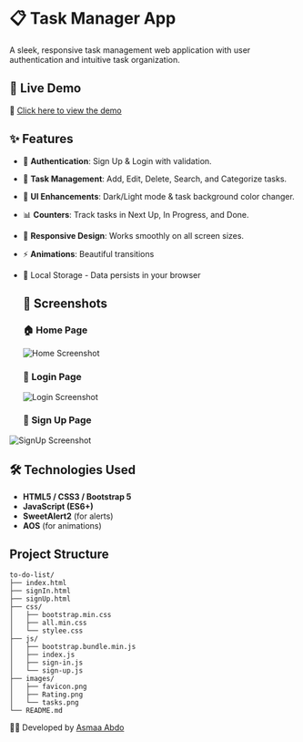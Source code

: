 # 📋 Task Manager App 
A sleek, responsive task management web application with user authentication and intuitive task organization.

## 🚀 Live Demo 
🔗 [Click here to view the demo](https://asmaa-abdo22.github.io/To-Do-App-js-/) 

## ✨ Features
- 👤 **Authentication**: Sign Up & Login with validation.  
- 📝 **Task Management**: Add, Edit, Delete, Search, and Categorize tasks.  
- 🎨 **UI Enhancements**: Dark/Light mode & task background color changer.  
- 📊 **Counters**: Track tasks in Next Up, In Progress, and Done.  
- 📱 **Responsive Design**: Works smoothly on all screen sizes.  
- ⚡ **Animations**: Beautiful transitions 
- 💾 Local Storage - Data persists in your browser

  ## 📸 Screenshots
  ### 🏠 Home Page
  ![Home Screenshot](https://github.com/user-attachments/assets/a6cb0a87-81d0-4ebe-a6cc-59ef638b8f4a)

  ### 🔑 Login Page
  ![Login Screenshot](https://github.com/user-attachments/assets/b79c6713-cd27-47a9-8743-30bb5753d33c)

  ### 📝 Sign Up Page  
![SignUp Screenshot](https://github.com/user-attachments/assets/3bab0a98-5e4d-4b74-80bf-0b08ad86f7af)  

## 🛠️ Technologies Used  
- **HTML5 / CSS3 / Bootstrap 5**  
- **JavaScript (ES6+)**  
- **SweetAlert2** (for alerts)  
- **AOS** (for animations)  

## Project Structure
```tree
to-do-list/
├── index.html
├── signIn.html
├── signUp.html
├── css/
│   ├── bootstrap.min.css
│   ├── all.min.css
│   └── stylee.css
├── js/
│   ├── bootstrap.bundle.min.js
│   ├── index.js
│   ├── sign-in.js
│   └── sign-up.js
├── images/
│   ├── favicon.png
│   ├── Rating.png
│   └── tasks.png
└── README.md
```

👩‍💻 Developed by [Asmaa Abdo](https://github.com/asmaa-abdo22) 
